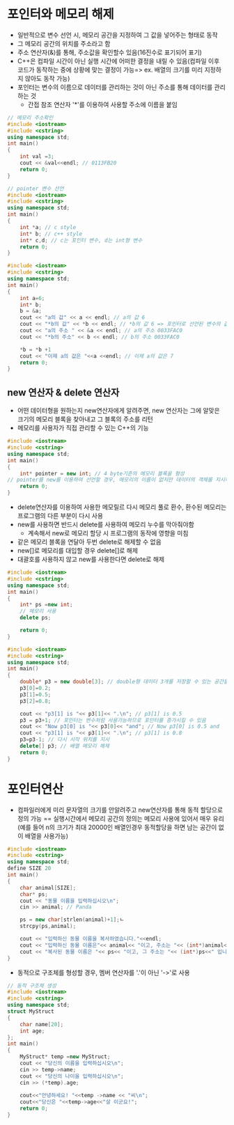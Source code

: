 # 포인터와 메모리 해제
* 일반적으로 변수 선언 시, 메모리 공간을 지정하여 그 값을 넣어주는 형태로 동작
* 그 메모리 공간의 위치를 주소라고 함
* 주소 연산자(&)를 통해, 주소값을 확인할수 있음(16진수로 표기되어 표기)
* C++은 컴파일 시간이 아닌 실행 시간에 어떠한 결정을 내릴 수 있음(컴파일 이후 코드가 동작하는 중에 상황에 맞는 결정이 가능=> ex. 배열의 크기를 미리 지정하지 않아도 동작 가능)
* 포인터는 변수의 이름으로 데이터를 관리하는 것이 아닌 주소를 통해 데이터를 관리하는 것
    * 간접 참조 연산자 '*'를 이용하여 사용할 주소에 이름을 붙임
```c++
// 메모리 주소확인
#include <iostream>
#include <cstring>
using namespace std;
int main()
{
    int val =3;
    cout << &val<<endl; // 0113FB20
    return 0;
}

```
```c++
// pointer 변수 선언
#include <iostream>
#include <cstring>
using namespace std;
int main()
{
    int *a; // c style
    int* b; // c++ style
    int* c,d; // c는 포인터 변수, d는 int형 변수
    return 0;
}

```
```c++
#include <iostream>
#include <cstring>
using namespace std;
int main()
{
    int a=6;
    int* b;
    b = &a;
    cout << "a의 값" << a << endl; // a의 값 6
    cout << "*b의 값" << *b << endl; // *b의 값 6 => 포인터로 선언된 변수의 값을 확인하고 싶을 경우 간접 참조 연산자*를 이용하여 확인
    cout << "a의 주소 " << &a << endl; // a의 주소 0033FAC0
    cout << "*b의 주소" << b << endl; // b의 주소 0033FAC0

    *b = *b +1
    cout << "이제 a의 값은 "<<a <<endl; // 이제 a의 값은 7
    return 0;
}

```
## new 연산자 & delete 연산자
* 어떤 데이터형을 원하는지 new연산자에게 알려주면, new 연산자는 그에 알맞은 크기의 메모리 블록을 찾아내고 그 블록의 주소를 리턴
* 메모리를 사용자가 직접 관리할 수 있는 C++의 기능
```c++
#include <iostream>
#include <cstring>
using namespace std;
int main()
{
    int* pointer = new int; // 4 byte기준의 메모리 블록을 형성
// pointer를 new를 이용하여 선언할 경우, 메모리의 이름이 없지만 데이터의 객체를 지시하고 있기 때문에 접근이 가능
    return 0;
}

```
* delete연산자를 이용하여 사용한 메모릴르 다시 메모리 풀로 환수, 환수된 메모리는 프로그램의 다른 부분이 다시 사용
* new를 사용하면 반드시 delete를 사용하여 메모리 누수를 막아줘야함
    * 계속해서 new로 메모리 할당 시 프로그램의 동작에 영향을 미침
* 같은 메모리 블록을 연달아 두번 delete로 해제할 수 없음
* new[]로 메모리를 대입할 경우 delete[]로 해제
* 대괄호를 사용하지 않고 new를 사용한다면 delete로 해제
```c++
#include <iostream>
#include <cstring>
using namespace std;
int main()
{
    int* ps =new int;
    // 메모리 사용
    delete ps;

    return 0;
}

```
```c++
#include <iostream>
#include <cstring>
using namespace std;
int main()
{
    double* p3 = new double[3]; // double형 데이터 3개를 저장할 수 있는 공간을 대입
    p3[0]=0.2;
    p3[1]=0.5;
    p3[2]=0.8;

    cout << "p3[1] is "<< p3[1]<< ".\n"; // p3[1] is 0.5 
    p3 = p3+1; // 포인터는 변수처럼 사용가능하므로 포인터를 증가시킬 수 있음
    cout << "Now p3[0] is "<< p3[0]<< "and"; // Now p3[0] is 0.5 and
    cout << "p3[1] is "<< p3[1]<< ".\n"; // p3[1] is 0.8
    p3=p3-1; // 다시 시작 위치를 지시
    delete[] p3; // 배열 메모리 해제
    return 0;
}

```
# 포인터연산
* 컴파일러에게 미리 문자열의 크기를 안알려주고 new연산자를 통해 동적 할당으로 정의 가능 == 실행시간에서 메모리 공간의 정의는 메모리 사용에 있어서 매우 유리(예를 들어 n의 크기가 최대 20000인 배열인경우 동적할당을 하면 남는 공간이 없이 배열을 사용가능)
```c++
#include <iostream>
#include <cstring>
using namespace std;
define SIZE 20
int main()
{
    char animal[SIZE];
    char* ps;
    cout << "동물 이름을 입력하십시오\n"; 
    cin >> animal; // Panda

    ps = new char[strlen(animal)+1];ㄴ
    strcpy(ps,animal);

    cout << "입력하신 동물 이름을 복사하였습니다."<<endl;
    cout << "입력하신 동물 이름은"<< animal<< "이고, 주소는 "<< (int*)animal<< " 입니다."<<endl; // 입력하신 동물 이름은 Panda이고, 그 주소는 00D6F710 입니다.
    cout << "복사된 동물 이름은 "<< ps<< "이고, 그 주소는 "<< (int*)ps<<" 입니다."<<endl; // 복사된 동물 이름은 Panda이고, 그 주소는 00F1EF00 입니다.
}

```
* 동적으로 구조체를 형성할 경우, 멤버 연산자를 '.'이 아닌 '->'로 사용
```c++
// 동적 구조체 생성
#include <iostream>
#include <cstring>
using namespace std;
struct MyStruct
{
    char name[20];
    int age;
};
int main()
{
    MyStruct* temp =new MyStruct;
    cout << "당신의 이름을 입력하십시오\n";
    cin >> temp->name;
    cout << "당신의 나이을 입력하십시오\n";
    cin >> (*temp).age;
    
    cout<<"안녕하세요! "<<temp ->name << "씨\n";
    cout<<"당신은 "<<temp->age<<"살 이군요!";
    return 0;
}

```